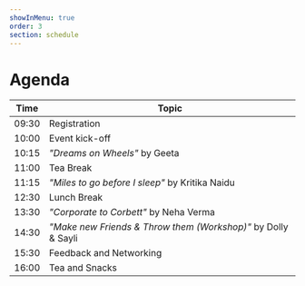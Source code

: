 ```yaml
---
showInMenu: true
order: 3
section: schedule
---
```


# Agenda

| Time  | Topic                                                         |
| :---: | ------------------------------------------------------------- |
| 09:30 | Registration                                                  |
| 10:00 | Event kick-off                                                |
| 10:15 | _"Dreams on Wheels"_ by Geeta                                 |
| 11:00 | Tea Break                                                     |
| 11:15 | _"Miles to go before I sleep"_ by Kritika Naidu               |
| 12:30 | Lunch Break                                                   |
| 13:30 | _"Corporate to Corbett"_ by Neha Verma                        |
| 14:30 | _"Make new Friends & Throw them (Workshop)"_ by Dolly & Sayli |
| 15:30 | Feedback and Networking                                       |
| 16:00 | Tea and Snacks                                                |

